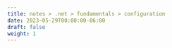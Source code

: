 ```yaml
---
title: notes > .net > fundamentals > configuration
date: 2023-05-29T00:00:00-06:00
draft: false
weight: 1
---
```

